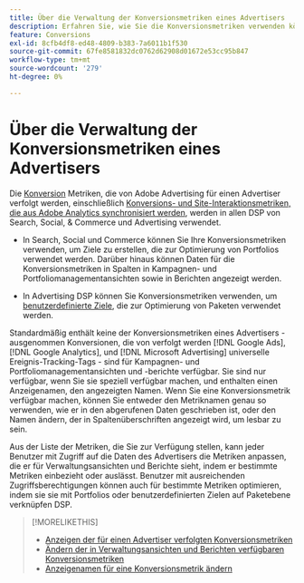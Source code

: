 ```yaml
---
title: Über die Verwaltung der Konversionsmetriken eines Advertisers
description: Erfahren Sie, wie Sie die Konversionsmetriken verwenden können, die von Adobe Advertising für einen Advertiser verfolgt werden.
feature: Conversions
exl-id: 8cfb4df8-ed48-4809-b383-7a6011b1f530
source-git-commit: 67fe8581832dc0762d62908d01672e53cc95b847
workflow-type: tm+mt
source-wordcount: '279'
ht-degree: 0%

---
```


# Über die Verwaltung der Konversionsmetriken eines Advertisers

Die [Konversion](/help/search-social-commerce/glossary.md#c-d) Metriken, die von Adobe Advertising für einen Advertiser verfolgt werden, einschließlich [Konversions- und Site-Interaktionsmetriken, die aus Adobe Analytics synchronisiert werden](/help/integrations/analytics/analytics-data-in-advertising.md), werden in allen DSP von Search, Social, &amp; Commerce und Advertising verwendet.

* In Search, Social und Commerce können Sie Ihre Konversionsmetriken verwenden, um Ziele zu erstellen, die zur Optimierung von Portfolios verwendet werden. Darüber hinaus können Daten für die Konversionsmetriken in Spalten in Kampagnen- und Portfoliomanagementansichten sowie in Berichten angezeigt werden.

* In Advertising DSP können Sie Konversionsmetriken verwenden, um [benutzerdefinierte Ziele](/help/dsp/optimization/custom-goal.md), die zur Optimierung von Paketen verwendet werden.

Standardmäßig enthält keine der Konversionsmetriken eines Advertisers - ausgenommen Konversionen, die von verfolgt werden [!DNL Google Ads], [!DNL Google Analytics], und [!DNL Microsoft Advertising] universelle Ereignis-Tracking-Tags - sind für Kampagnen- und Portfoliomanagementansichten und -berichte verfügbar. Sie sind nur verfügbar, wenn Sie sie speziell verfügbar machen, und enthalten einen Anzeigenamen, den angezeigten Namen. Wenn Sie eine Konversionsmetrik verfügbar machen, können Sie entweder den Metriknamen genau so verwenden, wie er in den abgerufenen Daten geschrieben ist, oder den Namen ändern, der in Spaltenüberschriften angezeigt wird, um lesbar zu sein.

Aus der Liste der Metriken, die Sie zur Verfügung stellen, kann jeder Benutzer mit Zugriff auf die Daten des Advertisers die Metriken anpassen, die er für Verwaltungsansichten und Berichte sieht, indem er bestimmte Metriken einbezieht oder auslässt. Benutzer mit ausreichenden Zugriffsberechtigungen können auch für bestimmte Metriken optimieren, indem sie sie mit Portfolios oder benutzerdefinierten Zielen auf Paketebene verknüpfen DSP.

>[!MORELIKETHIS]
>
>* [Anzeigen der für einen Advertiser verfolgten Konversionsmetriken](conversion-metric-view-tracked.md)
>* [Ändern der in Verwaltungsansichten und Berichten verfügbaren Konversionsmetriken](conversion-metric-edit-available.md)
>* [Anzeigenamen für eine Konversionsmetrik ändern](conversion-metric-edit-display-name.md)
